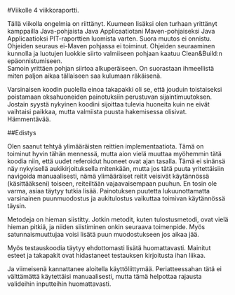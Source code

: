 #Viikolle 4 viikkoraportti.

Tällä viikolla ongelmia on riittänyt. Kuumeen lisäksi olen turhaan yrittänyt kamppailla Java-pohjaista Java Applicaatiotani 
Maven-pohjaiseksi Java Applicaatioksi PIT-raporttien luomista varten. Suora muutos ei onnistu. Ohjeiden seuraus ei-Maven pohjassa ei toiminut. 
Ohjeiden seuraaminen kunnolla ja luotujen luokkie siirto valmiiseen pohjaan kaatuu Clean&Build:n epäonnistumiseen.  
Samoin yrittäen pohjan siirtoa alkuperäiseen. On suorastaan ihmeellistä miten paljon aikaa tällaiseen saa kulumaan räkäisenä.

Varsinaisen koodin puolella einoa takapakki oli se, että jouduin toistaiseksi poistamaan oksahuoneiden painotuksiin perustuvan sijaintimuutoksen.
Jostain syystä nykyinen koodini sijoittaa tulevia huoneita kuin ne eivät vaihtaisi paikkaa, mutta valmiista puusta hakemisessa olisivat. Hämmentävää.

##Edistys

Olen saanut tehtyä ylimääräisten reittien implementaatiota. Tämä on toiminut hyvin tähän mennessä, mutta aion vielä muuttaa myöhemmin 
tätä koodia niin, että uudet referoidut huoneet ovat ajan tasalla. Tämä ei sinänsä näy nykyisellä aukikirjoituksella mitenkään, mutta 
jos tätä puuta yritettäisiin navigoida manuaalisesti, nämä ylimääräiset reitit veisivät käytännössä (käsittääkseni) toiseen, reiteiltään vajaavaisempaan puuhun.
 En tosin ole varma, asiaa täytyy tutkia lisää. Painotuksen puutetta lukuunottamatta varsinainen puunmuodostus ja aukitulostus vaikuttaa toimivan käytännössä täysin.
 
 Metodeja on hieman siistitty. Jotkin metodit, kuten tulostusmetodi, ovat vielä hieman pitkiä, ja niiden siistiminen onkin seuraava toimenpide. 
 Myös satunnaismuuttujaa voisi lisätä puun muodostukseen jos aikaa jää.
 
 Myös testauskoodia täytyy ehdottomasti lisätä huomattavasti. Mainitut esteet ja takapakit ovat hidastaneet testauksen kirjoitusta ihan liikaa.
 
 Ja viimeisenä kannattanee aloitella käyttöliittymää. Periatteessahan tätä ei välttämättä käytettäisi manuaalisesti, mutta tämä helpottaa 
 rajausta valideihin inputteihin huomattavasti.
